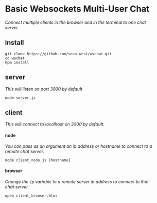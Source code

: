 # Basic Websockets Multi-User Chat

*Connect multiple clients in the browser and in the terminal to one chat server.*


## install
```
git clone https://github.com/sean-west/wschat.git
cd wschat
npm install
```

## server
*This will listen on port 3000 by default*
```
node server.js
```

## client
*This will connect to localhost on 3000 by default.*

#### node
*You can pass as an argument an ip address or hostname to connect to a remote chat server.*
```
node client_node.js [hostname]
```

#### browser
*Change the ```ip``` variable to a remote server ip address to connect to that chat server*
```
open client_browser.html
```
